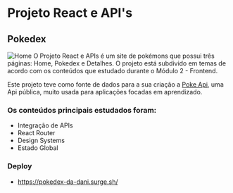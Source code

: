 # Projeto React e API's
## Pokedex
![Home](../pokedex-danielle/src/assets/homepage.png)
O Projeto React e APIs é um site de pokémons que possui três páginas: Home, Pokedex e Detalhes. O projeto está subdivido em temas de acordo com os conteúdos que estudado durante o Módulo 2 - Frontend.

Este projeto teve como fonte de dados para a sua criação a <a href ="https://pokeapi.co/">Poke Api,</a> uma Api pública, muito usada para aplicações focadas em aprendizado.

### Os conteúdos principais estudados foram:

-  Integração de APIs
- React Router
- Design Systems
- Estado Global

### Deploy
- https://pokedex-da-dani.surge.sh/
